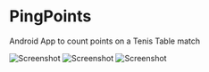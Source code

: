 # PingPoints
Android App to count points on a Tenis Table match

![Screenshot](https://lh3.googleusercontent.com/BLXMJi7AGF99XptdL0OPLIzFNRFaiAuBCH8VuzXxoUxBUNoQE5bmtxGZqeQIJbq4npVZ=w1111-h649-rw "Screenshot")
![Screenshot](https://lh3.googleusercontent.com/lxAM0pIfDd4HPsbj9xpOWQBgtF89MC81FTAy_fzHImGtJxJU_hfpgZQcCmUZyLUHN0I=w1111-h649-rw "Screenshot")
![Screenshot](https://lh3.googleusercontent.com/wsPhD-GgFhbPvb9-gqsn1Z_FUChltVMitNrW41-wmQsFr_-9VfWYaOWof_yGK_P_7g=w1111-h649-rw "Screenshot")
